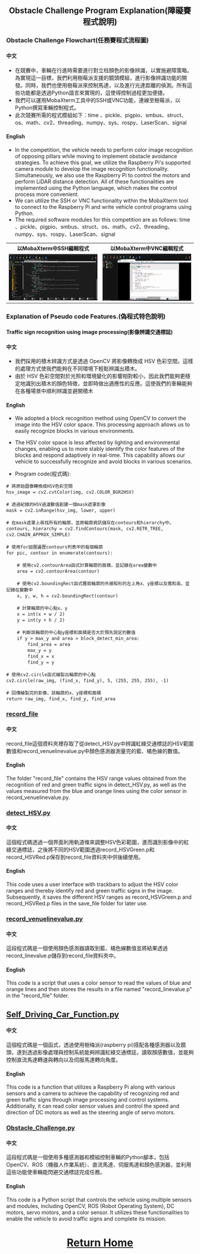 ## <div align="center">Obstacle Challenge Program Explanation(障礙賽程式說明)</div> 

### Obstacle Challenge Flowchart(任務賽程式流程圖)

#### 中文
- 在競賽中，車輛在行進時需要進行對立柱顏色的影像辨識，以實施避障策略。為實現這一目標，我們利用樹莓派支援的鏡頭模組，進行影像辨識功能的開發。同時，我們也使用樹莓派來控制馬達，以及進行光達距離的偵測。所有這些功能都是透過Python語言來實現的，這使得控制過程更加便捷。  
- 我們可以運用MobaXterm工具中的SSH或VNC功能，連線至樹莓派，以Python撰寫車輛控制程式。 
- 此次競賽所需的程式模組如下：time 、pickle、pigpio、smbus、struct、os、math、cv2、threading、numpy、sys、rospy、LaserScan、signal 

#### English
- In the competition, the vehicle needs to perform color image recognition of opposing pillars while moving to implement obstacle avoidance strategies. To achieve this goal, we utilize the Raspberry Pi's supported camera module to develop the image recognition functionality. Simultaneously, we also use the Raspberry Pi to control the motors and perform LiDAR distance detection. All of these functionalities are implemented using the Python language, which makes the control process more convenient.  
- We can utilize the SSH or VNC functionality within the MobaXterm tool to connect to the Raspberry Pi and write vehicle control programs using Python.  
- The required software modules for this competition are as follows: time 、pickle、pigpio、smbus、struct、os、math、cv2、threading、numpy、sys、rospy、LaserScan、signal 


<div align="center">
<table>
  <tr>
    <th>以MobaXterm中SSH編輯程式</th><th>以MobaXterm中VNC編輯程式</th>
  </tr><tr>
    <td><img src="../Open_Challenge/ssh_main.png" alt="ssh_main" width="300"></td>
    <td><img src="../Open_Challenge/vnc_main.png" alt="vnc_main" width="300"></td>
  <tr>
  </tr>
</table>
</div>

### Explanation of Pseudo code Features.(偽程式特色說明)

#### Traffic sign recognition using image processing(影像辨識交通標誌)

#### 中文
- 我們採用的積木辨識方式是透過 OpenCV 將影像轉換成 HSV 色彩空間。這樣的處理方式使我們能夠在不同環境下輕鬆辨識出積木。
- 由於 HSV 色彩空間對於光照和環境變化的影響相對較小，因此我們能夠更穩定地識別出積木的顏色特徵，並即時做出適應性的反應。這使我們的車輛能夠在各種場景中順利辨識並避開積木

#### English
- We adopted a block recognition method using OpenCV to convert the image into the HSV color space. This processing approach allows us to easily recognize blocks in various environments.
- The HSV color space is less affected by lighting and environmental changes, enabling us to more stably identify the color features of the blocks and respond adaptively in real-time. This capability allows our vehicle to successfully recognize and avoid blocks in various scenarios.

- Program code(程式碼):
```
# 將原始圖像轉換成HSV色彩空間
hsv_image = cv2.cvtColor(img, cv2.COLOR_BGR2HSV)

# 透過紀錄的HSV過濾數值創建一個mask遮罩影像
mask = cv2.inRange(hsv_img, lower, upper)

# 在mask遮罩上尋找所有的輪廓，並將輪廓資訊儲存在contours和hierarchy中。
contours, hierarchy = cv2.findContours(mask, cv2.RETR_TREE, cv2.CHAIN_APPROX_SIMPLE)

# 使用for迴圈遍歷contours列表中的每個輪廓
for pic, contour in enumerate(contours):

    # 使用cv2.contourArea函式計算輪廓的面積，並記錄在area變數中
    area = cv2.contourArea(contour)

    # 使用cv2.boundingRect函式獲取輪廓的外接矩形的左上角x、y座標以及寬和高，並記錄在變數中
    x, y, w, h = cv2.boundingRect(contour)

    # 計算輪廓的中心點x、y
    x = int(x + w / 2)
    y = int(y + h / 2)

    # 判斷該輪廓的中心點y座標和面積是否大於預先設定的數值
    if y > max_y and area > block_detect_min_area:
        find_area = area
        max_y = y
        find_x = x
        find_y = y

# 使用cv2.circle函式繪製出輪廓的中心點
cv2.circle(raw_img, (find_x, find_y), 5, (255, 255, 255), -1)

# 回傳繪製完的影像、該輪廓的x、y座標和面積
return raw_img, find_x, find_y, find_area
```

### [record_file](./record_file)

#### 中文
record_file這個資料夾裡存取了從detect_HSV.py中辨識紅綠交通標誌的HSV範圍數值和record_venuelinevalue.py中顏色感測器測量完的藍、橘色線的數值。

#### English
The folder "record_file" contains the HSV range values obtained from the recognition of red and green traffic signs in detect_HSV.py, as well as the values measured from the blue and orange lines using the color sensor in record_venuelinevalue.py.

### [detect_HSV.py](./detect_HSV.py)

#### 中文
這個程式碼透過一個界面利用軌道條來調整HSV色彩範圍，進而識別影像中的紅綠交通標誌，之後將不同的HSV範圍透過record_HSVGreen.p和record_HSVRed.p保存到record_file資料夾中供後續使用。

#### English
This code uses a user interface with trackbars to adjust the HSV color ranges and thereby identify red and green traffic signs in the image. Subsequently, it saves the different HSV ranges as record_HSVGreen.p and record_HSVRed.p files in the save_file folder for later use.

### [record_venuelinevalue.py](./record_venuelinevalue.py)

#### 中文
這段程式碼是一個使用顏色感測器讀取到藍、橘色線數值並將結果透過record_linevalue.p儲存到record_file資料夾中。

#### English
This code is a script that uses a color sensor to read the values of blue and orange lines and then stores the results in a file named "record_linevalue.p" in the "record_file" folder.

## [Self_Driving_Car_Function.py](./Self_Driving_Car_Function.py)

#### 中文
這個程式碼是一個函式，透過使用樹梅派(raspberry pi)搭配各種感測器以及鏡頭，達到透過影像處理與控制系統能夠辨識紅綠交通標誌，讀取顏感數值，並能夠控制直流馬達轉速與轉向以及伺服馬達轉向角度。

#### English
This code is a function that utilizes a Raspberry Pi along with various sensors and a camera to achieve the capability of recognizing red and green traffic signs through image processing and control systems. Additionally, it can read color sensor values and control the speed and direction of DC motors as well as the steering angle of servo motors.

### [Obstacle_Challenge.py](./Obstacle_Challenge.py)

#### 中文
這段程式碼是一個使用多種感測器和模組控制車輛的Python腳本，包括OpenCV、ROS（機器人作業系統）、直流馬達、伺服馬達和顏色感測器，並利用這些功能使車輛能閃避交通標誌完成任務。

#### English
This code is a Python script that controls the vehicle using multiple sensors and modules, including OpenCV, ROS (Robot Operating System), DC motors, servo motors, and a color sensor. It utilizes these functionalities to enable the vehicle to avoid traffic signs and complete its mission.

# <div align="center">[Return Home](../../../)</div>  
